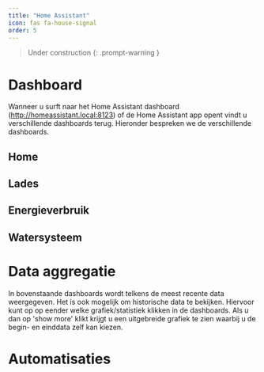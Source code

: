 ```yaml
---
title: "Home Assistant"
icon: fas fa-house-signal
order: 5
---
```


> Under construction
{: .prompt-warning }


<!-- Algemene info over HomeAssistant dashboard en data agregatie-->


# Dashboard

Wanneer u surft naar het Home Assistant dashboard (http://homeassistant.local:8123) of de Home Assistant app opent vindt u verschillende dashboards terug. Hieronder bespreken we de verschillende dashboards.

## Home

<!-- Afbeelding Home dashboard-->

<!-- Uitleg Home dashboard-->

## Lades

<!-- Afbeelding Lade dashboard-->

<!-- Uitleg Lade dashboard-->

## Energieverbruik

<!-- Afbeelding energieverbruik dashboard-->

<!-- Uitleg energieverbruik dashboard-->

## Watersysteem

<!-- Afbeelding watersysteem dashboard-->

<!-- Uitleg watersysteem dashboard-->

# Data aggregatie

In bovenstaande dashboards wordt telkens de meest recente data weergegeven. Het is ook mogelijk om historische data te bekijken. Hiervoor kunt op op eender welke grafiek/statistiek klikken in de dashboards. Als u dan op 'show more' klikt krijgt u een uitgebreide grafiek te zien waarbij u de begin- en einddata zelf kan kiezen.

# Automatisaties

<!-- Uitleg over de automatisaties -->